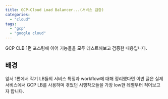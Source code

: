 ```yaml
---
title: GCP-Cloud Load Balancer...(서비스 검증)
categories:
  - "cloud"
tags:
  - "gcp"
  - "google cloud"
---
```

GCP CLB 1편 포스팅에 이어 기능들을 모두 테스트해보고 검증한 내용입니다.

<!--more-->

## 배경
앞서 1편에서 각기 LB들의 서비스 특징과 workflow에 대해 정리했다면
이번 글은 실제 서비스에서 GCP LB를 사용하며 겪었던 시행착오들을 가장 low한 레벨부터 적어보고자 합니다.

